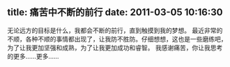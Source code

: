 title: 痛苦中不断的前行
date: 2011-03-05 10:16:30
---

无论远方的目标是什么，我都会不断的前行，直到触摸到我的梦想。
最近非常的不顺，各种不顺的事情都出现了，让我防不胜防。仔细想想，这也是一些磨练吧，为了让我更加坚强和成熟，为了让我更加成功和睿智。
我感谢痛苦，你让我思考的更多……更多……